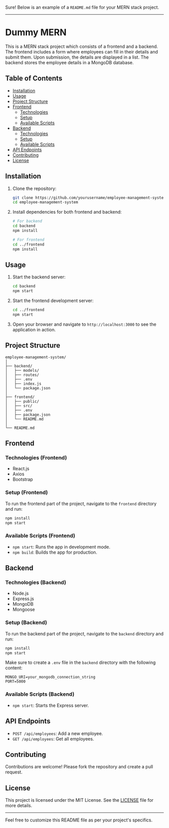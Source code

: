 Sure! Below is an example of a `README.md` file for your MERN stack project.

---

# Dummy MERN

This is a MERN stack project which consists of a frontend and a backend. The frontend includes a form where employees can fill in their details and submit them. Upon submission, the details are displayed in a list. The backend stores the employee details in a MongoDB database.

## Table of Contents
- [Installation](#installation)
- [Usage](#usage)
- [Project Structure](#project-structure)
- [Frontend](#frontend)
  - [Technologies](#technologies-frontend)
  - [Setup](#setup-frontend)
  - [Available Scripts](#available-scripts-frontend)
- [Backend](#backend)
  - [Technologies](#technologies-backend)
  - [Setup](#setup-backend)
  - [Available Scripts](#available-scripts-backend)
- [API Endpoints](#api-endpoints)
- [Contributing](#contributing)
- [License](#license)

## Installation

1. Clone the repository:
    ```sh
    git clone https://github.com/yourusername/employee-management-system.git
    cd employee-management-system
    ```

2. Install dependencies for both frontend and backend:

    ```sh
    # For backend
    cd backend
    npm install

    # For frontend
    cd ../frontend
    npm install
    ```

## Usage

1. Start the backend server:
    ```sh
    cd backend
    npm start
    ```

2. Start the frontend development server:
    ```sh
    cd ../frontend
    npm start
    ```

3. Open your browser and navigate to `http://localhost:3000` to see the application in action.

## Project Structure

```
employee-management-system/
│
├── backend/
│   ├── models/
│   ├── routes/
│   ├── .env
│   ├── index.js
│   └── package.json
│
├── frontend/
│   ├── public/
│   ├── src/
│   ├── .env
│   ├── package.json
│   └── README.md
│
└── README.md
```

## Frontend

### Technologies (Frontend)

- React.js
- Axios
- Bootstrap

### Setup (Frontend)

To run the frontend part of the project, navigate to the `frontend` directory and run:

```sh
npm install
npm start
```

### Available Scripts (Frontend)

- `npm start`: Runs the app in development mode.
- `npm build`: Builds the app for production.

## Backend

### Technologies (Backend)

- Node.js
- Express.js
- MongoDB
- Mongoose

### Setup (Backend)

To run the backend part of the project, navigate to the `backend` directory and run:

```sh
npm install
npm start
```

Make sure to create a `.env` file in the `backend` directory with the following content:

```
MONGO_URI=your_mongodb_connection_string
PORT=5000
```

### Available Scripts (Backend)

- `npm start`: Starts the Express server.

## API Endpoints

- `POST /api/employees`: Add a new employee.
- `GET /api/employees`: Get all employees.

## Contributing

Contributions are welcome! Please fork the repository and create a pull request.

## License

This project is licensed under the MIT License. See the [LICENSE](LICENSE) file for more details.

---

Feel free to customize this README file as per your project's specifics.
